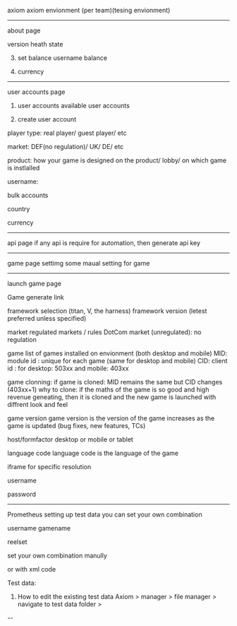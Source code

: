 axiom
axiom envionment (per team)(tesing envionment)

---
 

about page

version
heath state

3. set balance
   username
   balance

4. currency

---

user accounts page

1. user accounts
   available user accounts

2. create user account

player type: real player/ guest player/ etc

market: DEF(no regulation)/ UK/ DE/ etc

product: how your game is designed on the product/ lobby/ on which game is instlalled

username:

bulk accounts

country

currency

---

api page
if any api is require for automation, then generate api key

---

game page
settimg some maual setting for game

---

launch game page

Game generate link

framework selection (titan, V, the harness)
framework version (letest preferred unless specified)

market
regulated markets / rules
DotCom market (unregulated): no regulation

game
list of games installed on envionment (both desktop and mobile)
MID: module id : unique for each game (same for desktop and mobile)
CID: client id : for desktop: 503xx and mobile: 403xx

game clonning:
if game is cloned: MID remains the same but CID changes (403xx+1)
why to clone:
if the maths of the game is so good and high revenue geneating, then it is cloned and the new game is launched with diffrent look and feel

game version
game version is the version of the game
increases as the game is updated (bug fixes, new features, TCs)

host/formfactor
desktop or mobile or tablet

language code
language code is the language of the game

iframe
for specific resolution

username

password

---

Prometheus
setting up test data
you can set your own combination

username
gamename

reelset

set your own combination manully

or with xml code

Test data:
1. How to edit the existing test data
   Axiom > manager > file manager > navigate to test data folder > 



--


